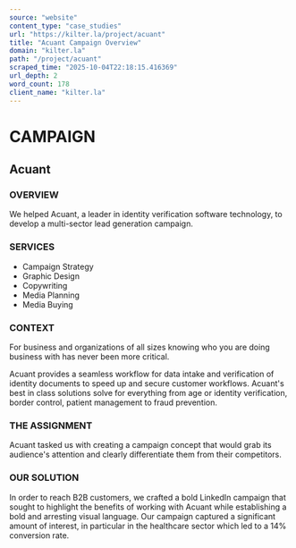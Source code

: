 ```yaml
---
source: "website"
content_type: "case_studies"
url: "https://kilter.la/project/acuant"
title: "Acuant Campaign Overview"
domain: "kilter.la"
path: "/project/acuant"
scraped_time: "2025-10-04T22:18:15.416369"
url_depth: 2
word_count: 178
client_name: "kilter.la"
---
```


# CAMPAIGN

## Acuant

### OVERVIEW﻿

We helped Acuant, a leader in identity verification software technology, to develop a multi-sector lead generation campaign.

### SERVICES

* Campaign Strategy
* Graphic Design
* Copywriting
* Media Planning
* Media Buying

### CONTEXT

For business and organizations of all sizes knowing who you are doing business with has never been more critical.

Acuant provides a seamless workflow for data intake and verification of identity documents to speed up and secure customer workflows. Acuant's best in class solutions solve for everything from age or identity verification, border control, patient management to fraud prevention.

### THE ASSIGNMENT

Acuant tasked us with creating a campaign concept that would grab its audience's attention and clearly differentiate them from their competitors.

### OUR SOLUTION

In order to reach B2B customers, we crafted a bold LinkedIn campaign that sought to highlight the benefits of working with Acuant while establishing a bold and arresting visual language. Our campaign captured a significant amount of interest, in particular in the healthcare sector which led to a 14% conversion rate.